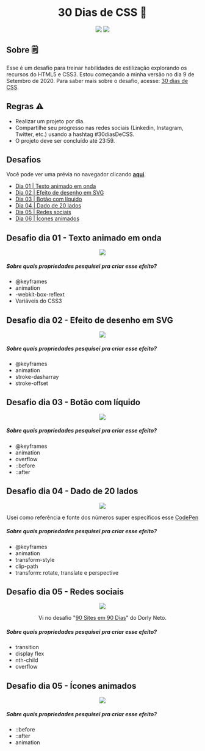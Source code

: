 <h1 align="center"> 30 Dias de CSS 📅 </h1>

<p align="center">
  <img src="https://img.shields.io/github/last-commit/tiagoalcantara/30-dias-de-CSS" />
  <img src="https://img.shields.io/github/license/tiagoalcantara/30-dias-de-CSS" />
</p>

## Sobre 🗒
Esse é um desafio para treinar habilidades de estilização explorando os recursos do HTML5 e CSS3. Estou começando a minha versão no dia 9 de Setembro de 2020. Para saber mais sobre o desafio, acesse: [30 dias de CSS](https://github.com/MilenaCarecho/30diasDeCSS).

## Regras ⚠️
* Realizar um projeto por dia.
* Compartilhe seu progresso nas redes sociais (Linkedin, Instagram, Twitter, etc.) usando a hashtag #30diasDeCSS.
* O projeto deve ser concluído até 23:59.

## Desafios
Você pode ver uma prévia no navegador clicando <strong>[aqui](https://tiagoalcantara-30diasdecss.netlify.app/)</strong>.

* [Dia 01 | Texto animado em onda](#id01)
* [Dia 02 | Efeito de desenho em SVG](#id02)
* [Dia 03 | Botão com líquido](#id03)
* [Dia 04 | Dado de 20 lados](#id04)
* [Dia 05 | Redes sociais](#id05)
* [Dia 06 | Ícones animados](#id06)

##  Desafio dia 01 - Texto animado em onda <a name="id01"></a>
<p align="center"><img src="https://i.imgur.com/xUNCVrB.gif" /></p>

##### Sobre quais propriedades pesquisei pra criar esse efeito? 
* @keyframes
* animation
* -webkit-box-reflext 
* Variáveis do CSS3

##  Desafio dia 02 - Efeito de desenho em SVG <a name="id02"></a>
<p align="center"><img src="https://i.imgur.com/c2c4QIO.gif" /></p>

##### Sobre quais propriedades pesquisei pra criar esse efeito? 
* @keyframes
* animation
* stroke-dasharray
* stroke-offset

##  Desafio dia 03 - Botão com líquido <a name="id03"></a>
<p align="center"><img src="https://i.imgur.com/BCK0Pkp.gif" /></p>

##### Sobre quais propriedades pesquisei pra criar esse efeito? 
* @keyframes
* animation
* overflow
* ::before
* ::after

##  Desafio dia 04 - Dado de 20 lados <a name="id04"></a>
<p align="center"><img src="https://i.imgur.com/steu2If.gif" /></p>
<p align="center">Usei como referência e fonte dos números super específicos esse <a target="_blank" href="https://codepen.io/vcurd/pen/RwaQPrb">CodePen</a></p>

##### Sobre quais propriedades pesquisei pra criar esse efeito? 
* @keyframes
* animation
* transform-style
* clip-path
* transform: rotate, translate e perspective

##  Desafio dia 05 - Redes sociais <a name="id05"></a>
<p align="center"><img src="https://i.imgur.com/xjAhtI5.gif" /></p>
<p align="center">Vi no desafio "<a target="_blank" href="https://github.com/dorlyneto/90sites90days">90 Sites em 90 Dias</a>" do Dorly Neto.</p>

##### Sobre quais propriedades pesquisei pra criar esse efeito? 
* transition
* display flex
* nth-child
* overflow

##  Desafio dia 05 - Ícones animados <a name="id06"></a>
<p align="center"><img src="https://i.imgur.com/tjMSs0R.gif" /></p>

##### Sobre quais propriedades pesquisei pra criar esse efeito? 
* ::before
* ::after
* animation
